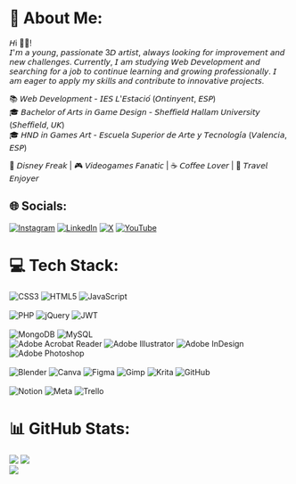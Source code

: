 # 💫 About Me:
𝘏i 👋🏼! <br/>
𝘐'𝘮 𝘢 𝘺𝘰𝘶𝘯𝘨, 𝘱𝘢𝘴𝘴𝘪𝘰𝘯𝘢𝘵𝘦 3𝘋 𝘢𝘳𝘵𝘪𝘴𝘵, 𝘢𝘭𝘸𝘢𝘺𝘴 𝘭𝘰𝘰𝘬𝘪𝘯𝘨 𝘧𝘰𝘳 𝘪𝘮𝘱𝘳𝘰𝘷𝘦𝘮𝘦𝘯𝘵 𝘢𝘯𝘥 𝘯𝘦𝘸 𝘤𝘩𝘢𝘭𝘭𝘦𝘯𝘨𝘦𝘴. 𝘊𝘶𝘳𝘳𝘦𝘯𝘵𝘭𝘺, 𝘐 𝘢𝘮 𝘴𝘵𝘶𝘥𝘺𝘪𝘯𝘨 𝘞𝘦𝘣 𝘋𝘦𝘷𝘦𝘭𝘰𝘱𝘮𝘦𝘯𝘵 𝘢𝘯𝘥 𝘴𝘦𝘢𝘳𝘤𝘩𝘪𝘯𝘨 𝘧𝘰𝘳 𝘢 𝘫𝘰𝘣 𝘵𝘰 𝘤𝘰𝘯𝘵𝘪𝘯𝘶𝘦 𝘭𝘦𝘢𝘳𝘯𝘪𝘯𝘨 𝘢𝘯𝘥 𝘨𝘳𝘰𝘸𝘪𝘯𝘨 𝘱𝘳𝘰𝘧𝘦𝘴𝘴𝘪𝘰𝘯𝘢𝘭𝘭𝘺. 𝘐 𝘢𝘮 𝘦𝘢𝘨𝘦𝘳 𝘵𝘰 𝘢𝘱𝘱𝘭𝘺 𝘮𝘺 𝘴𝘬𝘪𝘭𝘭𝘴 𝘢𝘯𝘥 𝘤𝘰𝘯𝘵𝘳𝘪𝘣𝘶𝘵𝘦 𝘵𝘰 𝘪𝘯𝘯𝘰𝘷𝘢𝘵𝘪𝘷𝘦 𝘱𝘳𝘰𝘫𝘦𝘤𝘵𝘴.


📚 𝘞𝘦𝘣 𝘋𝘦𝘷𝘦𝘭𝘰𝘱𝘮𝘦𝘯𝘵 - 𝘐𝘌𝘚 𝘓'𝘌𝘴𝘵𝘢𝘤𝘪𝘰́ (𝘖𝘯𝘵𝘪𝘯𝘺𝘦𝘯𝘵, 𝘌𝘚𝘗) <br/>
🎓 𝘉𝘢𝘤𝘩𝘦𝘭𝘰𝘳 𝘰𝘧 𝘈𝘳𝘵𝘴 𝘪𝘯 𝘎𝘢𝘮𝘦 𝘋𝘦𝘴𝘪𝘨𝘯 - 𝘚𝘩𝘦𝘧𝘧𝘪𝘦𝘭𝘥 𝘏𝘢𝘭𝘭𝘢𝘮 𝘜𝘯𝘪𝘷𝘦𝘳𝘴𝘪𝘵𝘺 (𝘚𝘩𝘦𝘧𝘧𝘪𝘦𝘭𝘥, 𝘜𝘒) <br/>
🎓 𝘏𝘕𝘋 𝘪𝘯 𝘎𝘢𝘮𝘦𝘴 𝘈𝘳𝘵 - 𝘌𝘴𝘤𝘶𝘦𝘭𝘢 𝘚𝘶𝘱𝘦𝘳𝘪𝘰𝘳 𝘥𝘦 𝘈𝘳𝘵𝘦 𝘺 𝘛𝘦𝘤𝘯𝘰𝘭𝘰𝘨𝘪́𝘢 (𝘝𝘢𝘭𝘦𝘯𝘤𝘪𝘢, 𝘌𝘚𝘗) <br/>

🏰 𝘋𝘪𝘴𝘯𝘦𝘺 𝘍𝘳𝘦𝘢𝘬  | 🎮 𝘝𝘪𝘥𝘦𝘰𝘨𝘢𝘮𝘦𝘴 𝘍𝘢𝘯𝘢𝘵𝘪𝘤 | ☕️ 𝘊𝘰𝘧𝘧𝘦𝘦 𝘓𝘰𝘷𝘦𝘳 | 🛫 𝘛𝘳𝘢𝘷𝘦𝘭 𝘌𝘯𝘫𝘰𝘺𝘦𝘳

## 🌐 Socials:
[![Instagram](https://img.shields.io/badge/Instagram-%23E4405F.svg?logo=Instagram&logoColor=white)](https://instagram.com/https://www.instagram.com/angelat_3d/?hl=es) [![LinkedIn](https://img.shields.io/badge/LinkedIn-%230077B5.svg?logo=linkedin&logoColor=white)](https://linkedin.com/in/https://www.linkedin.com/in/angela-torro-ballester/) [![X](https://img.shields.io/badge/X-black.svg?logo=X&logoColor=white)](https://x.com/https://twitter.com/AngeletaT) [![YouTube](https://img.shields.io/badge/YouTube-%23FF0000.svg?logo=YouTube&logoColor=white)](https://youtube.com/@https://www.youtube.com/channel/UCGy2ryYUGwfmTVPNtXDj5GA) 

# 💻 Tech Stack:
![CSS3](https://img.shields.io/badge/css3-%231572B6.svg?style=for-the-badge&logo=css3&logoColor=white) ![HTML5](https://img.shields.io/badge/html5-%23E34F26.svg?style=for-the-badge&logo=html5&logoColor=white) ![JavaScript](https://img.shields.io/badge/javascript-%23323330.svg?style=for-the-badge&logo=javascript&logoColor=%23F7DF1E)<br/><br/>
![PHP](https://img.shields.io/badge/php-%23777BB4.svg?style=for-the-badge&logo=php&logoColor=white) ![jQuery](https://img.shields.io/badge/jquery-%230769AD.svg?style=for-the-badge&logo=jquery&logoColor=white) ![JWT](https://img.shields.io/badge/JWT-black?style=for-the-badge&logo=JSON%20web%20tokens) <br/><br/>
![MongoDB](https://img.shields.io/badge/MongoDB-%234ea94b.svg?style=for-the-badge&logo=mongodb&logoColor=white) ![MySQL](https://img.shields.io/badge/mysql-4479A1.svg?style=for-the-badge&logo=mysql&logoColor=white) <br/>
![Adobe Acrobat Reader](https://img.shields.io/badge/Adobe%20Acrobat%20Reader-EC1C24.svg?style=for-the-badge&logo=Adobe%20Acrobat%20Reader&logoColor=white) ![Adobe Illustrator](https://img.shields.io/badge/adobe%20illustrator-%23FF9A00.svg?style=for-the-badge&logo=adobe%20illustrator&logoColor=white) ![Adobe InDesign](https://img.shields.io/badge/Adobe%20InDesign-49021F?style=for-the-badge&logo=adobeindesign&logoColor=FF3366) ![Adobe Photoshop](https://img.shields.io/badge/adobe%20photoshop-%2331A8FF.svg?style=for-the-badge&logo=adobe%20photoshop&logoColor=white) <br/><br/>
![Blender](https://img.shields.io/badge/blender-%23F5792A.svg?style=for-the-badge&logo=blender&logoColor=white) ![Canva](https://img.shields.io/badge/Canva-%2300C4CC.svg?style=for-the-badge&logo=Canva&logoColor=white) ![Figma](https://img.shields.io/badge/figma-%23F24E1E.svg?style=for-the-badge&logo=figma&logoColor=white) ![Gimp](https://img.shields.io/badge/Gimp-657D8B?style=for-the-badge&logo=gimp&logoColor=FFFFFF) ![Krita](https://img.shields.io/badge/Krita-203759?style=for-the-badge&logo=krita&logoColor=EEF37B) ![GitHub](https://img.shields.io/badge/github-%23121011.svg?style=for-the-badge&logo=github&logoColor=white) <br/><br/>
![Notion](https://img.shields.io/badge/Notion-%23000000.svg?style=for-the-badge&logo=notion&logoColor=white) ![Meta](https://img.shields.io/badge/Meta-%230467DF.svg?style=for-the-badge&logo=Meta&logoColor=white) ![Trello](https://img.shields.io/badge/Trello-%23026AA7.svg?style=for-the-badge&logo=Trello&logoColor=white)<br/>
# 📊 GitHub Stats:
![](https://github-readme-stats.vercel.app/api?username=AngeletaT&theme=nightowl&hide_border=false&include_all_commits=false&count_private=true) ![](https://github-readme-stats.vercel.app/api/top-langs/?username=AngeletaT&theme=nightowl&hide_border=false&include_all_commits=false&count_private=true&layout=compact)<br/>
![](https://github-readme-streak-stats.herokuapp.com/?user=AngeletaT&theme=nightowl&hide_border=false)<br/>


